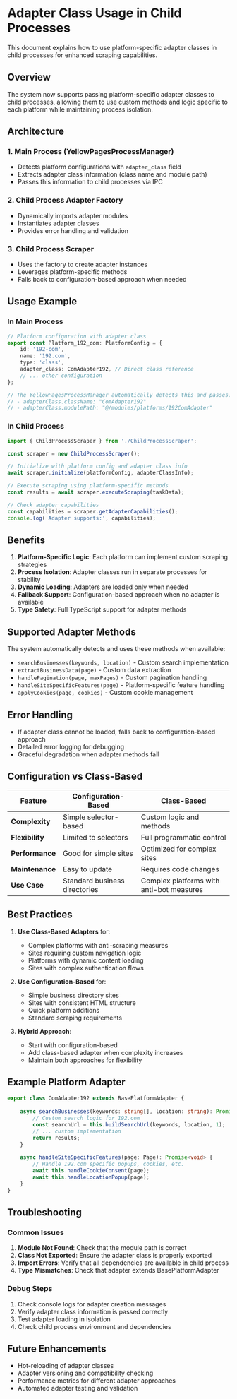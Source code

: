 # Adapter Class Usage in Child Processes

This document explains how to use platform-specific adapter classes in child processes for enhanced scraping capabilities.

## Overview

The system now supports passing platform-specific adapter classes to child processes, allowing them to use custom methods and logic specific to each platform while maintaining process isolation.

## Architecture

### 1. Main Process (YellowPagesProcessManager)
- Detects platform configurations with `adapter_class` field
- Extracts adapter class information (class name and module path)
- Passes this information to child processes via IPC

### 2. Child Process Adapter Factory
- Dynamically imports adapter modules
- Instantiates adapter classes
- Provides error handling and validation

### 3. Child Process Scraper
- Uses the factory to create adapter instances
- Leverages platform-specific methods
- Falls back to configuration-based approach when needed

## Usage Example

### In Main Process

```typescript
// Platform configuration with adapter class
export const Platform_192_com: PlatformConfig = {
    id: '192-com',
    name: '192.com',
    type: 'class',
    adapter_class: ComAdapter192, // Direct class reference
    // ... other configuration
};

// The YellowPagesProcessManager automatically detects this and passes:
// - adapterClass.className: "ComAdapter192"
// - adapterClass.modulePath: "@/modules/platforms/192ComAdapter"
```

### In Child Process

```typescript
import { ChildProcessScraper } from './ChildProcessScraper';

const scraper = new ChildProcessScraper();

// Initialize with platform config and adapter class info
await scraper.initialize(platformConfig, adapterClassInfo);

// Execute scraping using platform-specific methods
const results = await scraper.executeScraping(taskData);

// Check adapter capabilities
const capabilities = scraper.getAdapterCapabilities();
console.log('Adapter supports:', capabilities);
```

## Benefits

1. **Platform-Specific Logic**: Each platform can implement custom scraping strategies
2. **Process Isolation**: Adapter classes run in separate processes for stability
3. **Dynamic Loading**: Adapters are loaded only when needed
4. **Fallback Support**: Configuration-based approach when no adapter is available
5. **Type Safety**: Full TypeScript support for adapter methods

## Supported Adapter Methods

The system automatically detects and uses these methods when available:

- `searchBusinesses(keywords, location)` - Custom search implementation
- `extractBusinessData(page)` - Custom data extraction
- `handlePagination(page, maxPages)` - Custom pagination handling
- `handleSiteSpecificFeatures(page)` - Platform-specific feature handling
- `applyCookies(page, cookies)` - Custom cookie management

## Error Handling

- If adapter class cannot be loaded, falls back to configuration-based approach
- Detailed error logging for debugging
- Graceful degradation when adapter methods fail

## Configuration vs Class-Based

| Feature | Configuration-Based | Class-Based |
|---------|-------------------|-------------|
| **Complexity** | Simple selector-based | Custom logic and methods |
| **Flexibility** | Limited to selectors | Full programmatic control |
| **Performance** | Good for simple sites | Optimized for complex sites |
| **Maintenance** | Easy to update | Requires code changes |
| **Use Case** | Standard business directories | Complex platforms with anti-bot measures |

## Best Practices

1. **Use Class-Based Adapters** for:
   - Complex platforms with anti-scraping measures
   - Sites requiring custom navigation logic
   - Platforms with dynamic content loading
   - Sites with complex authentication flows

2. **Use Configuration-Based** for:
   - Simple business directory sites
   - Sites with consistent HTML structure
   - Quick platform additions
   - Standard scraping requirements

3. **Hybrid Approach**:
   - Start with configuration-based
   - Add class-based adapter when complexity increases
   - Maintain both approaches for flexibility

## Example Platform Adapter

```typescript
export class ComAdapter192 extends BasePlatformAdapter {
    
    async searchBusinesses(keywords: string[], location: string): Promise<SearchResult[]> {
        // Custom search logic for 192.com
        const searchUrl = this.buildSearchUrl(keywords, location, 1);
        // ... custom implementation
        return results;
    }
    
    async handleSiteSpecificFeatures(page: Page): Promise<void> {
        // Handle 192.com specific popups, cookies, etc.
        await this.handleCookieConsent(page);
        await this.handleLocationPopup(page);
    }
}
```

## Troubleshooting

### Common Issues

1. **Module Not Found**: Check that the module path is correct
2. **Class Not Exported**: Ensure the adapter class is properly exported
3. **Import Errors**: Verify that all dependencies are available in child process
4. **Type Mismatches**: Check that adapter extends BasePlatformAdapter

### Debug Steps

1. Check console logs for adapter creation messages
2. Verify adapter class information is passed correctly
3. Test adapter loading in isolation
4. Check child process environment and dependencies

## Future Enhancements

- Hot-reloading of adapter classes
- Adapter versioning and compatibility checking
- Performance metrics for different adapter approaches
- Automated adapter testing and validation

